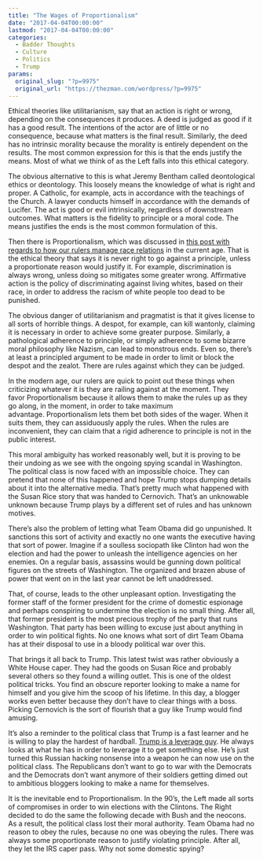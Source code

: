 ```yaml
---
title: "The Wages of Proportionalism"
date: "2017-04-04T00:00:00"
lastmod: "2017-04-04T00:00:00"
categories:
  - Badder Thoughts
  - Culture
  - Politics
  - Trump
params:
  original_slug: "?p=9975"
  original_url: "https://thezman.com/wordpress/?p=9975"
---
```


Ethical theories like utilitarianism, say that an action is right or
wrong, depending on the consequences it produces. A deed is judged as
good if it has a good result. The intentions of the actor are of little
or no consequence, because what matters is the final result. Similarly,
the deed has no intrinsic morality because the morality is entirely
dependent on the results. The most common expression for this is that
the ends justify the means. Most of what we think of as the Left falls
into this ethical category.

The obvious alternative to this is what Jeremy Bentham called
deontological ethics or deontology. This loosely means the knowledge of
what is right and proper. A Catholic, for example, acts in accordance
with the teachings of the Church. A lawyer conducts himself in
accordance with the demands of Lucifer. The act is good or evil
intrinsically, regardless of downstream outcomes. What matters is the
fidelity to principle or a moral code. The means justifies the ends is
the most common formulation of this.

Then there is Proportionalism, which was discussed in
<a href="http://thezman.com/wordpress/?p=8318" target="_blank">this post
with regards to how our rulers manage race relations</a> in the current
age. That is the ethical theory that says it is never right to go
against a principle, unless a proportionate reason would justify it. For
example, discrimination is always wrong, unless doing so mitigates some
greater wrong. Affirmative action is the policy of discriminating
against living whites, based on their race, in order to address the
racism of white people too dead to be punished.

The obvious danger of utilitarianism and pragmatist is that it gives
license to all sorts of horrible things. A despot, for example, can kill
wantonly, claiming it is necessary in order to achieve some greater
purpose. Similarly, a pathological adherence to principle, or simply
adherence to some bizarre moral philosophy like Nazism, can lead to
monstrous ends. Even so, there’s at least a principled argument to be
made in order to limit or block the despot and the zealot. There are
rules against which they can be judged.

In the modern age, our rulers are quick to point out these things when
criticizing whatever it is they are railing against at the moment. They
favor Proportionalism because it allows them to make the rules up as
they go along, in the moment, in order to take maximum
advantage. Proportionalism lets them bet both sides of the wager. When
it suits them, they can assiduously apply the rules. When the rules are
inconvenient, they can claim that a rigid adherence to principle is not
in the public interest.

This moral ambiguity has worked reasonably well, but it is proving to be
their undoing as we see with the ongoing spying scandal in Washington.
The political class is now faced with an impossible choice. They can
pretend that none of this happened and hope Trump stops dumping details
about it into the alternative media. That’s pretty much what happened
with the Susan Rice story that was handed to Cernovich. That’s an
unknowable unknown because Trump plays by a different set of rules and
has unknown motives.

There’s also the problem of letting what Team Obama did go unpunished.
It sanctions this sort of activity and exactly no one wants the
executive having that sort of power. Imagine if a soulless sociopath
like Clinton had won the election and had the power to unleash the
intelligence agencies on her enemies. On a regular basis, assassins
would be gunning down political figures on the streets of Washington.
The organized and brazen abuse of power that went on in the last year
cannot be left unaddressed.

That, of course, leads to the other unpleasant option. Investigating the
former staff of the former president for the crime of domestic espionage
and perhaps conspiring to undermine the election is no small thing.
After all, that former president is the most precious trophy of the
party that runs Washington. That party has been willing to excuse just
about anything in order to win political fights. No one knows what sort
of dirt Team Obama has at their disposal to use in a bloody political
war over this.

That brings it all back to Trump. This latest twist was rather obviously
a White House caper. They had the goods on Susan Rice and probably
several others so they found a willing outlet. This is one of the oldest
political tricks. You find an obscure reporter looking to make a name
for himself and you give him the scoop of his lifetime. In this day, a
blogger works even better because they don’t have to clear things with
a boss. Picking Cernovich is the sort of flourish that a guy like Trump
would find amusing.

It’s also a reminder to the political class that Trump is a fast learner
and he is willing to play the hardest of hardball.
<a href="http://thezman.com/wordpress/?p=5029" target="_blank">Trump is
a leverage guy</a>. He always looks at what he has in order to leverage
it to get something else. He’s just turned this Russian hacking nonsense
into a weapon he can now use on the political class. The Republicans
don’t want to go to war with the Democrats and the Democrats don’t want
anymore of their soldiers getting dimed out to ambitious bloggers
looking to make a name for themselves.

It is the inevitable end to Proportionalism. In the 90’s, the Left made
all sorts of compromises in order to win elections with the Clintons.
The Right decided to do the same the following decade with Bush and the
neocons. As a result, the political class lost their moral authority.
Team Obama had no reason to obey the rules, because no one was obeying
the rules. There was always some proportionate reason to justify
violating principle. After all, they let the IRS caper pass. Why not
some domestic spying?
